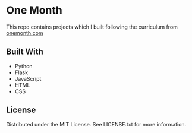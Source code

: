 # One Month
This repo contains projects which I built following the curriculum from [onemonth.com](https://onemonth.com/)

## Built With
* Python
* Flask
* JavaScript
* HTML
* CSS

## License
Distributed under the MIT License. See LICENSE.txt for more information.
